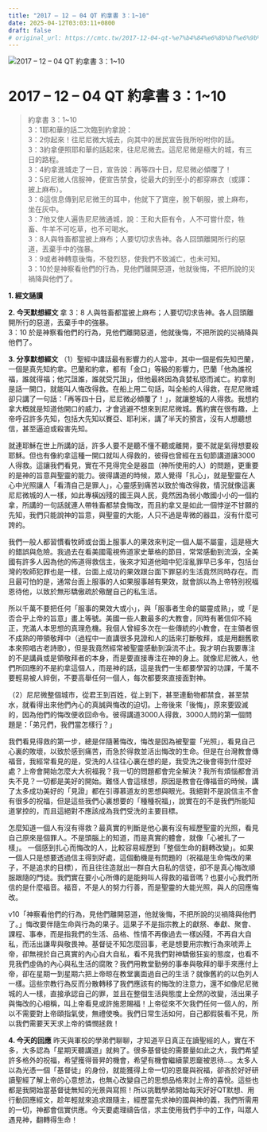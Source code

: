 ```yaml
---
title: "2017 – 12 – 04 QT 約拿書 3：1~10"
date: 2025-04-12T03:03:11+0800
draft: false
# original_url: https://cmtc.tw/2017-12-04-qt-%e7%b4%84%e6%8b%bf%e6%9b%b8-3%ef%bc%9a110
---
```


![2017 – 12 – 04 QT 約拿書 3：1\~10](/images/qt.jpg   "2017 – 12 – 04 QT 約拿書 3：1\~10")

# 2017 – 12 – 04 QT 約拿書 3：1\~10

> 約拿書 3：1\~10  
> 3：1耶和華的話二次臨到約拿說：  
> 3：2你起來！往尼尼微大城去，向其中的居民宣告我所吩咐你的話。  
> 3：3約拿便照耶和華的話起來，往尼尼微去。這尼尼微是極大的城，有三日的路程。  
> 3：4約拿進城走了一日，宣告說：再等四十日，尼尼微必傾覆了！  
> 3：5尼尼微人信服神，便宣告禁食，從最大的到至小的都穿麻衣（或譯：披上麻布）。  
> 3：6這信息傳到尼尼微王的耳中，他就下了寶座，脫下朝服，披上麻布，坐在灰中。  
> 3：7他又使人遍告尼尼微通城，說：王和大臣有令，人不可嘗什麼，牲畜、牛羊不可吃草，也不可喝水。  
> 3：8人與牲畜都當披上麻布；人要切切求告神。各人回頭離開所行的惡道，丟棄手中的強暴。  
> 3：9或者神轉意後悔，不發烈怒，使我們不致滅亡，也未可知。  
> 3：10於是神察看他們的行為，見他們離開惡道，他就後悔，不把所說的災禍降與他們了。

**1. 經文誦讀**

**2.  今天默想經文**
拿 3：8 人與牲畜都當披上麻布；人要切切求告神。各人回頭離開所行的惡道，丟棄手中的強暴。  
3：10 於是神察看他們的行為，見他們離開惡道，他就後悔，不把所說的災禍降與他們了。

**3. 分享默想經文**
（1）聖經中講話最有影響力的人當中，其中一個是假先知巴蘭，一個是真先知約拿。巴蘭和約拿，都有「金口」等級的影響力，巴蘭「他為誰祝福，誰就得福；他咒詛誰，誰就受咒詛」，但他最終因為貪婪私慾而滅亡。約拿則是話一開口，就能叫人悔改得救。在船上用二句話，叫全船的人得救，在尼尼微城卻只講了一句話：「再等四十日，尼尼微必傾覆了！」，就讓整城的人得救。我想約拿大概就是知道他開口的威力，才會逃避不想來到尼尼微城。舊約實在很有趣，上帝呼召許多先知，包括大先知以賽亞、耶利米，講了半天的預言，沒有人想聽想信，甚至逼迫或殺害先知。

就連耶穌在世上所講的話，許多人要不是聽不懂不聽或離開，要不就是氣得想要殺耶穌。但也有像約拿這種一開口就叫人得救的，彼得也曾經在五旬節講道讓3000人得救。這讓我們看見，實在不見得完全是器皿（神所使用的人）的問題，更重要的是神的旨意與聖靈的能力。彼得講道的時候，眾人覺得「扎心」，就是聖靈在人心中光照讓人「看清自己是罪人」，心靈感到痛苦以致於悔改得救，情況就像這裏尼尼微城的人一樣，如此專橫凶殘的國王與人民，竟然因為弱小敵國小小的一個約拿，所講的一句話就連人帶牲畜都禁食悔改，而且約拿又是如此一個悖逆不甘願的先知，我們只能說神的旨意，與聖靈的大能，人只不過是卑微的器皿，沒有什麼可誇的。

我們一般人都習慣看牧師或台面上服事人的果效來判定一個人屬不屬靈，這是極大的錯誤與危險。我過去在看美國電視佈道家史華格的節目，常常感動到流淚，全美國有許多人因為他的佈道得救信主，後來才知道他暗中犯淫亂罪早已多年，包括台灣的牧師犯罪也是一樣，台面上成功的果效跟台面下罪惡的生活竟然同時存在。而且最可怕的是，通常台面上服事的人如果服事越有果效，就會誤以為上帝特別祝福恩待他，以致於無形驕傲疏於儆醒自己的私生活。

所以千萬不要把任何「服事的果效大或小」，與「服事者生命的屬靈成熟」，或「是否合乎上帝的旨意」畫上等號。美國一些人數最多的大教會，同時有著信仰不純正，充滿人本思想的真理危機。我個人曾經多次在一些傳統的小教會，在主領者很不成熟的帶領敬拜中（過程中一直講很多見證和人的話來打斷敬拜，或是用翻舊歌本來照唱古老詩歌），但是我竟然經常被聖靈感動到淚流不止。我才明白我要專注的不是講員或是領敬拜者的本身，而是要直接專注在神的身上。就像尼尼微人，他們所回應的不是約拿這個人，而是神的話，這是我們一生都要學習的功課，千萬不要輕易被人絆倒，不要高舉任何一個人，每次都要來直接面對神。

（2）尼尼微整個城市，從君王到百姓，從上到下，甚至連動物都禁食，甚至禁水，就看得出來他們內心的真誠與悔改的迫切。上帝後來「後悔」，原來要毀滅的，因為他們的悔改便收回命令。彼得講道3000人得救，3000人問的第一個問題是：「弟兄們，我們當怎樣行？」

我們看見得救的第一步，總是伴隨著悔改，悔改是因為被聖靈「光照」，看見自己心裏的敗壞，以致於感到痛苦，而急於得救並活出悔改的生命。但是在台灣教會傳福音，我經常看見的是，受洗的人往往心裏在想的是，我受洗之後會得到什麼好處？上帝會開始怎麼大大祝福我？我一切的問題都會完全解決？我所有煩惱都會消失不見？一切都是美好的開始。難怪人會這樣想，原因是教會在傳福音的時候，講了太多成功美好的「見證」都在引導慕道友的思想與眼光。我絕對不是說信主不會有很多的祝福，但是這些我們心裏想要的「種種祝福」，說實在的不是我們所能知道掌控的，而且這絕對不應該成為我們受洗的主要目標。

怎麼知道一個人有沒有得救？最真實的判斷是他心裏有沒有經歷聖靈的光照，看見自己原來是個罪人。不是頭腦上的知道，而是真實的體會，就像「心被扎了一樣」。 一個感到扎心而悔改的人，比較容易經歷到「整個生命的翻轉改變」。如果一個人只是想要透過信主得到好處，這個動機是有問題的（祝福是生命悔改的果子，不是追求的目標），而且往往造就出一群自大自私的信徒，卻不是真心悔改順服跟隨的門徒。我們實在要小心所傳的是能夠叫人得救的福音嗎？也要小心我們所信的是什麼福音。福音，不是人的努力行善，而是聖靈的大能光照，與人的回應悔改。

v10「神察看他們的行為，見他們離開惡道，他就後悔，不把所說的災禍降與他們了。」悔改要伴隨生命與行為的果子。這果子不是指宗教上的獻祭、奉獻、聚會、課程、事奉，而是指我們的生活、品格、性情不再像過去一樣凶殘，不再自大自私，而活出謙卑與敬畏神。基督徒不知怎麼回事，老是想要用宗教行為來唬弄上帝，卻無視於自己真實的內心自大自私，看不見我們對神驕傲狂妄的態度，也看不見我們虛偽的內心與私生活的腐敗？我們用教堂勤勞的事奉與敬拜的舉手來應付上帝，卻在星期一到星期六把上帝晾在教堂裏面過自己的生活？就像舊約的以色列人一樣。這些宗教行為反而分散轉移了我們應該有的悔改的注意力，還不如像尼尼微城的人一樣，直接承認自己的罪，並且在整個生活與態度上全然的改變，活出果子與悔改的心相稱，叫上帝看見或許施恩賜福！上帝從來不欠我們任何一個人的，所以不需要對上帝頤指氣使，無禮使喚。我們日常生活如何，自己都假裝看不見，所以我們需要天天求上帝的憐憫拯救！

**4. 今天的回應**
昨天與軍校的學弟們聊聊，才知道平日真正在讀聖經的人，實在不多，大多認為「星期天聽講道」就夠了。很多基督徒的需要量如此之大，我們希望許多格外的祝福，希望獲得晉昇的機會，希望有機會繼續蒙恩竉被恩待…。太多人以為光憑一個「基督徒」的身份，就能獲得上帝一切的恩竉與祝福，卻吝於好好研讀聖經了解上帝的心意想法，也無心改變自己的思想品格來討上帝的喜悅。這些也都是我開始當基督徒無知的光景與寫照！所以挑戰學弟開始每天好好QT默想、用行動回應經文，趁年輕就來追求跟隨主，經歷當先求神的國與神的義，我們所需用的一切，神都會信實供應。今天要處理禱告信，求主使用我們手中的工作，叫眾人遇見神，翻轉得生命！

